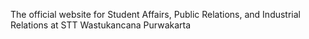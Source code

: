 The official website for Student Affairs, Public Relations, and Industrial Relations at STT Wastukancana Purwakarta
